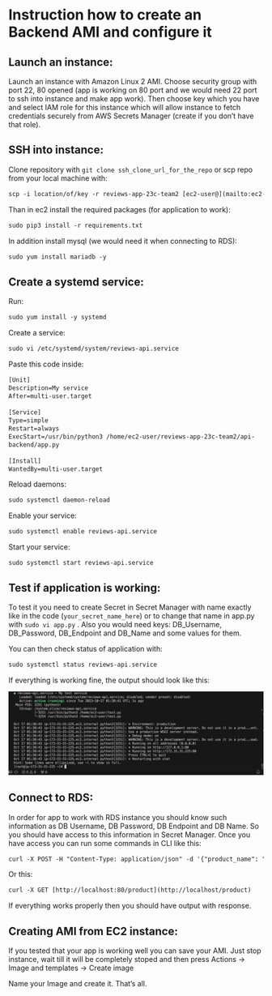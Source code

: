 # Instruction how to create an Backend AMI and configure it

## Launch an instance:

Launch an instance with Amazon Linux 2 AMI. Choose security group with port 22, 80 opened (app is working on 80 port and we would need 22 port to ssh into instance and make app work). Then choose key which you have and select IAM role for this instance which will allow instance to fetch credentials securely from AWS Secrets Manager (create if you don’t have that role).

## SSH into instance:

Clone repository with `git clone ssh_clone_url_for_the_repo`  or scp repo from your local machine with:

```html
scp -i location/of/key -r reviews-app-23c-team2 [ec2-user@](mailto:ec2-user@54.221.132.19)IP_ADRESS:/home/ec2-user
```

Than in ec2 install the required packages (for application to work):

```html
sudo pip3 install -r requirements.txt
```

In addition install mysql (we would need it when connecting to RDS):

```html
sudo yum install mariadb -y
```

## Create a systemd service:

Run: 

```html
sudo yum install -y systemd
```

Create a service:

```html
sudo vi /etc/systemd/system/reviews-api.service
```

Paste this code inside:

```
[Unit]
Description=My service
After=multi-user.target

[Service]
Type=simple
Restart=always
ExecStart=/usr/bin/python3 /home/ec2-user/reviews-app-23c-team2/api-backend/app.py

[Install]
WantedBy=multi-user.target
```

Reload daemons:

```html
sudo systemctl daemon-reload
```

Enable your service:

```html
sudo systemctl enable reviews-api.service
```

Start your service:

```html
sudo systemctl start reviews-api.service
```

## Test if application is working:

To test it you need to create Secret in Secret Manager with name exactly like in the code (`your_secret_name_here`) or to change that name in app.py with `sudo vi app.py` . Also you would need keys: DB_Username, DB_Password, DB_Endpoint and DB_Name and some values for them.

You can then check status of application with:

```html
sudo systemctl status reviews-api.service
```

If everything is working fine, the output should look like this:

![Screenshot 2023-10-16 at 20.40.50.png](Instruction%20how%20to%20create%20an%20Backend%20AMI%20and%20confi%206cf1ef03063b498ea140690d4841a9d0/Screenshot_2023-10-16_at_20.40.50.png)

## Connect to RDS:

In order for app to work with RDS instance you should know such information as DB Username, DB Password, DB Endpoint and DB Name. So you should have access to this information in Secret Manager. Once you have access you can run some commands in CLI like this:

```html
curl -X POST -H "Content-Type: application/json" -d '{"product_name": "Product Name"}' [http://localhost:80/product](http://localhost/product)
```

Or this:

```html
curl -X GET [http://localhost:80/product](http://localhost/product)
```

If everything works properly then you should have output with response.

## Creating AMI from EC2 instance:

If you tested that your app is working well you can save your AMI. Just stop instance, wait till it will be completely stoped and then press Actions → Image and templates → Create image

Name your Image and create it. That’s all.